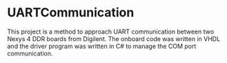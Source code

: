 # UARTCommunication
This project is a method to approach UART communication between two Nexys 4 DDR boards from Digilent. The onboard code was written in VHDL and the driver program was written in C# to manage the COM port communication.
